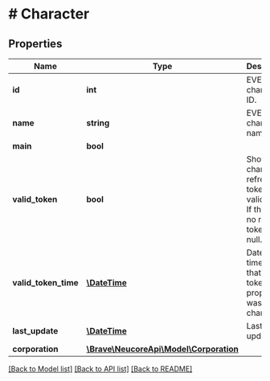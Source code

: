 # # Character

## Properties

Name | Type | Description | Notes
------------ | ------------- | ------------- | -------------
**id** | **int** | EVE character ID. | 
**name** | **string** | EVE character name. | 
**main** | **bool** |  | [optional] 
**valid_token** | **bool** | Shows if character&#39;s refresh token is valid or not.  If there is no refresh token this is null. | [optional] 
**valid_token_time** | [**\DateTime**](\DateTime.md) | Date and time when that valid token property was last changed. | [optional] 
**last_update** | [**\DateTime**](\DateTime.md) | Last ESI update. | [optional] 
**corporation** | [**\Brave\NeucoreApi\Model\Corporation**](Corporation.md) |  | [optional] 

[[Back to Model list]](../../README.md#documentation-for-models) [[Back to API list]](../../README.md#documentation-for-api-endpoints) [[Back to README]](../../README.md)


